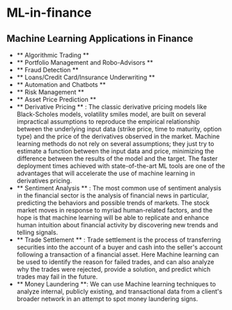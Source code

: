 # ML-in-finance

## Machine Learning Applications in Finance
- ** Algorithmic Trading **
- ** Portfolio Management and Robo-Advisors **
- ** Fraud Detection **
- ** Loans/Credit Card/Insurance Underwriting **
- ** Automation and Chatbots **
- ** Risk Management **
- ** Asset Price Prediction **
- ** Derivative Pricing ** : The classic derivative pricing models like Black-Scholes models, volatility smiles model, are built on several impractical assumptions to
  reproduce the empirical relationship between the underlying input data (strike price, time to maturity, option type) and the price of the derivatives observed in the
  market. Machine learning methods do not rely on several assumptions; they just try to estimate a function between the input data and price, minimizing the difference
  between the results of the model and the target. The faster deployment times achieved with state-of-the-art ML tools are one of the advantages that will
  accelerate the use of machine learning in derivatives pricing.
- ** Sentiment Analysis ** : The most common use of sentiment analysis in the financial sector is the analysis of financial news in particular, predicting the behaviors 
  and possible trends of markets. The stock market moves in response to myriad human-related factors, and the hope is that machine learning will be able to replicate and
  enhance human intuition about financial activity by discovering new trends and telling signals.
- ** Trade Settlement ** : Trade settlement is the process of transferring securities into the account of a buyer and cash into the seller's account following a 
  transaction of a financial asset. Here Machine learning can be used to identify the reason for failed trades, and can also analyze why the trades were rejected, 
  provide a solution, and predict which trades may fail in the future.
- ** Money Laundering **: We can use Machine learning techniques to analyze internal, publicly existing, and transactional data from a client's broader network in an
  attempt to spot money laundering signs.

